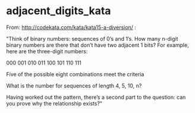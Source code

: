 adjacent_digits_kata
====================

From: http://codekata.com/kata/kata15-a-diversion/ :

"Think of binary numbers: sequences of 0’s and 1’s. How many n-digit binary numbers 
are there that don’t have two adjacent 1 bits? For example, here are the three-digit numbers:

000 001 010 011 100 101 110 111

Five of the possible eight combinations meet the criteria

What is the number for sequences of length 4, 5, 10, n?

Having worked out the pattern, there’s a second part to the question: can you prove why the relationship exists?"




